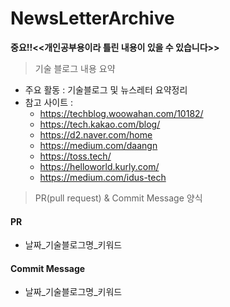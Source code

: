 # NewsLetterArchive

**중요!!<<개인공부용이라 틀린 내용이 있을 수 있습니다>>**

> 기술 블로그 내용 요약 
- 주요 활동 : 기술블로그 및 뉴스레터 요약정리
- 참고 사이트 : 
  - https://techblog.woowahan.com/10182/
  - https://tech.kakao.com/blog/
  - https://d2.naver.com/home
  - https://medium.com/daangn
  - https://toss.tech/
  - https://helloworld.kurly.com/
  - https://medium.com/idus-tech

> PR(pull request) & Commit Message 양식

#### PR
- 날짜_기술블로그명_키워드
#### Commit Message
- 날짜_기술블로그명_키워드
